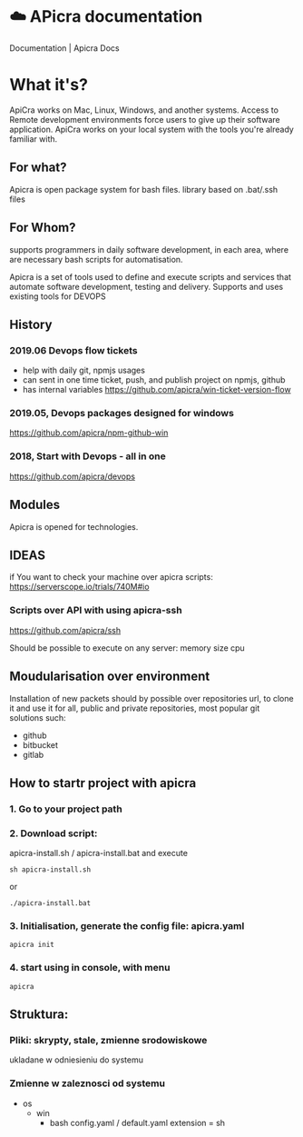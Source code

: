 # :cloud: APicra documentation
Documentation | Apicra Docs

# What it's?
ApiCra works on Mac, Linux, Windows, and another systems. 
Access to Remote development environments force users to give up their software application. 
ApiCra works on your local system with the tools you're already familiar with. 

##  For what?
Apicra is open package system for bash files.
library based on .bat/.ssh files

## For Whom?
supports programmers in daily software development, in each area, where are necessary
bash scripts for automatisation.

Apicra is a set of tools used to define and execute scripts and services that automate software development, testing and delivery.
Supports and uses existing tools for DEVOPS

## History

### 2019.06 Devops flow tickets
+ help with daily git, npmjs usages
+ can sent in one time ticket, push, and publish project on npmjs, github
+ has internal variables
https://github.com/apicra/win-ticket-version-flow

### 2019.05, Devops packages designed for windows
https://github.com/apicra/npm-github-win

### 2018, Start with Devops - all in one
https://github.com/apicra/devops


## Modules

Apicra is opened for technologies.

## IDEAS
if You want to check your machine over apicra scripts:
https://serverscope.io/trials/740M#io

### Scripts over API with using apicra-ssh
https://github.com/apicra/ssh

Should be possible to execute on any server:
memory
size
cpu

## Moudularisation over environment
Installation of new packets should by possible over repositories url, to clone it and use it
for all, public and private repositories, most popular git solutions such: 
+ github
+ bitbucket
+ gitlab

## How to startr project with apicra
### 1. Go to your project path

### 2. Download script:
apicra-install.sh / apicra-install.bat 
and execute

    sh apicra-install.sh
or 

    ./apicra-install.bat


### 3. Initialisation, generate the config file: apicra.yaml

    apicra init
    
### 4. start using in console, with menu
  
    apicra
    

## Struktura:

### Pliki: skrypty, stale, zmienne srodowiskowe
  ukladane w odniesieniu do systemu
  
  
### Zmienne w zaleznosci od systemu

+ os
  + win
    + bash
      config.yaml / default.yaml
        extension = sh
        

